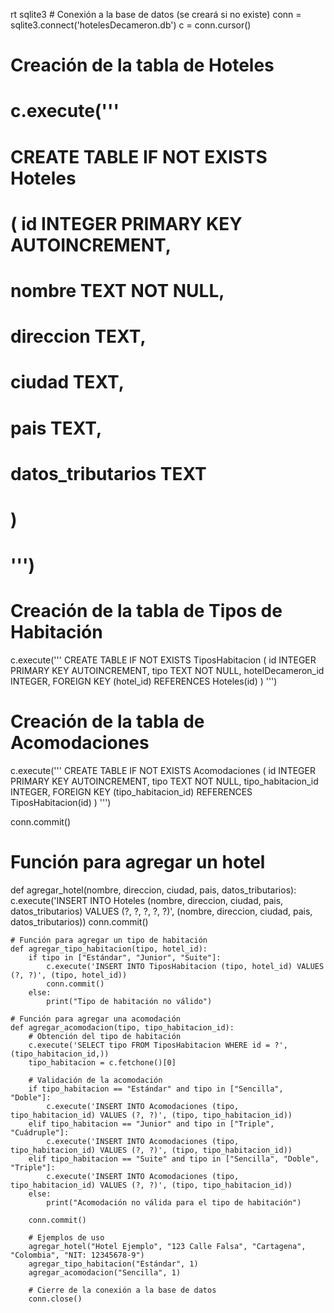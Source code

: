 rt sqlite3 # Conexión a la base de datos (se creará si no existe) 
conn = sqlite3.connect('hotelesDecameron.db') 
c = conn.cursor() 
# Creación de la tabla de Hoteles 
# c.execute(''' 
# CREATE TABLE IF NOT EXISTS Hoteles
#  ( id INTEGER PRIMARY KEY AUTOINCREMENT, 
# nombre TEXT NOT NULL, 
# direccion TEXT,
#  ciudad TEXT, 
# pais TEXT, 
# datos_tributarios TEXT 
# ) 
# ''')

# Creación de la tabla de Tipos de Habitación
c.execute('''
CREATE TABLE IF NOT EXISTS TiposHabitacion (
id INTEGER PRIMARY KEY AUTOINCREMENT,
tipo TEXT NOT NULL,
hotelDecameron_id INTEGER,
FOREIGN KEY (hotel_id) REFERENCES Hoteles(id)
) 
''')

# Creación de la tabla de Acomodaciones
c.execute('''
CREATE TABLE IF NOT EXISTS Acomodaciones (
id INTEGER PRIMARY KEY AUTOINCREMENT,
tipo TEXT NOT NULL,
tipo_habitacion_id INTEGER,
FOREIGN KEY (tipo_habitacion_id) REFERENCES TiposHabitacion(id)
) 
''')

conn.commit()

# Función para agregar un hotel
def agregar_hotel(nombre, direccion, ciudad, pais, datos_tributarios):
    c.execute('INSERT INTO Hoteles (nombre, direccion, ciudad, pais, datos_tributarios) VALUES (?, ?, ?, ?, ?)',
              (nombre, direccion, ciudad, pais, datos_tributarios))
    conn.commit()

    # Función para agregar un tipo de habitación
    def agregar_tipo_habitacion(tipo, hotel_id):
        if tipo in ["Estándar", "Junior", "Suite"]:
            c.execute('INSERT INTO TiposHabitacion (tipo, hotel_id) VALUES (?, ?)', (tipo, hotel_id))
            conn.commit()
        else:
            print("Tipo de habitación no válido")

    # Función para agregar una acomodación
    def agregar_acomodacion(tipo, tipo_habitacion_id):
        # Obtención del tipo de habitación
        c.execute('SELECT tipo FROM TiposHabitacion WHERE id = ?', (tipo_habitacion_id,))
        tipo_habitacion = c.fetchone()[0]

        # Validación de la acomodación
        if tipo_habitacion == "Estándar" and tipo in ["Sencilla", "Doble"]:
            c.execute('INSERT INTO Acomodaciones (tipo, tipo_habitacion_id) VALUES (?, ?)', (tipo, tipo_habitacion_id))
        elif tipo_habitacion == "Junior" and tipo in ["Triple", "Cuádruple"]:
            c.execute('INSERT INTO Acomodaciones (tipo, tipo_habitacion_id) VALUES (?, ?)', (tipo, tipo_habitacion_id))
        elif tipo_habitacion == "Suite" and tipo in ["Sencilla", "Doble", "Triple"]:
            c.execute('INSERT INTO Acomodaciones (tipo, tipo_habitacion_id) VALUES (?, ?)', (tipo, tipo_habitacion_id))
        else:
            print("Acomodación no válida para el tipo de habitación")

        conn.commit()

        # Ejemplos de uso
        agregar_hotel("Hotel Ejemplo", "123 Calle Falsa", "Cartagena", "Colombia", "NIT: 12345678-9")
        agregar_tipo_habitacion("Estándar", 1)
        agregar_acomodacion("Sencilla", 1)

        # Cierre de la conexión a la base de datos
        conn.close()
        
